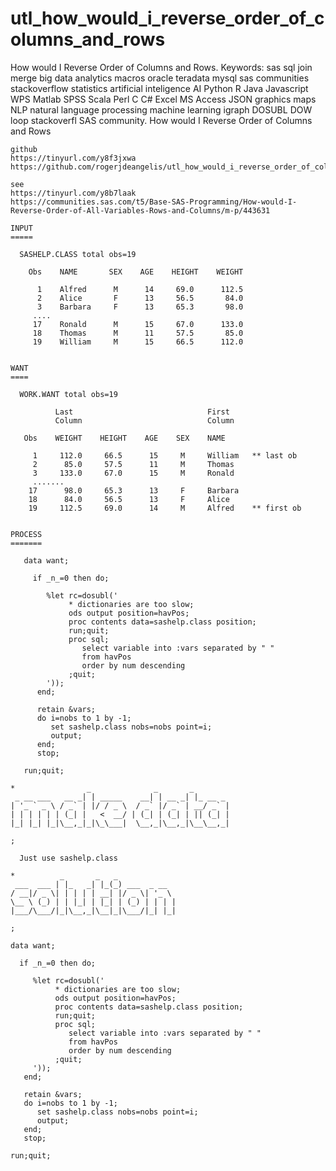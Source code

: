 # utl_how_would_i_reverse_order_of_columns_and_rows
How would I Reverse Order of Columns and Rows. Keywords: sas sql join merge big data analytics macros oracle teradata mysql sas communities stackoverflow statistics artificial inteligence AI Python R Java Javascript WPS Matlab SPSS Scala Perl C C# Excel MS Access JSON graphics maps NLP natural language processing machine learning igraph DOSUBL DOW loop stackoverfl SAS community.
    How would I Reverse Order of Columns and Rows

    github
    https://tinyurl.com/y8f3jxwa
    https://github.com/rogerjdeangelis/utl_how_would_i_reverse_order_of_columns_and_rows

    see
    https://tinyurl.com/y8b7laak
    https://communities.sas.com/t5/Base-SAS-Programming/How-would-I-Reverse-Order-of-All-Variables-Rows-and-Columns/m-p/443631

    INPUT
    =====

      SASHELP.CLASS total obs=19

        Obs    NAME       SEX    AGE    HEIGHT    WEIGHT

          1    Alfred      M      14     69.0      112.5
          2    Alice       F      13     56.5       84.0
          3    Barbara     F      13     65.3       98.0
         ....
         17    Ronald      M      15     67.0      133.0
         18    Thomas      M      11     57.5       85.0
         19    William     M      15     66.5      112.0


    WANT
    ====

      WORK.WANT total obs=19

              Last                              First
              Column                            Column

       Obs    WEIGHT    HEIGHT    AGE    SEX    NAME

         1     112.0     66.5      15     M     William   ** last ob
         2      85.0     57.5      11     M     Thomas
         3     133.0     67.0      15     M     Ronald
         .......
        17      98.0     65.3      13     F     Barbara
        18      84.0     56.5      13     F     Alice
        19     112.5     69.0      14     M     Alfred    ** first ob


    PROCESS
    =======

       data want;

         if _n_=0 then do;

            %let rc=dosubl('
                 * dictionaries are too slow;
                 ods output position=havPos;
                 proc contents data=sashelp.class position;
                 run;quit;
                 proc sql;
                    select variable into :vars separated by " "
                    from havPos
                    order by num descending
                 ;quit;
            '));
          end;

          retain &vars;
          do i=nobs to 1 by -1;
             set sashelp.class nobs=nobs point=i;
             output;
          end;
          stop;

       run;quit;

    *                _              _       _
     _ __ ___   __ _| | _____    __| | __ _| |_ __ _
    | '_ ` _ \ / _` | |/ / _ \  / _` |/ _` | __/ _` |
    | | | | | | (_| |   <  __/ | (_| | (_| | || (_| |
    |_| |_| |_|\__,_|_|\_\___|  \__,_|\__,_|\__\__,_|

    ;

      Just use sashelp.class

    *          _       _   _
     ___  ___ | |_   _| |_(_) ___  _ __
    / __|/ _ \| | | | | __| |/ _ \| '_ \
    \__ \ (_) | | |_| | |_| | (_) | | | |
    |___/\___/|_|\__,_|\__|_|\___/|_| |_|

    ;

    data want;

      if _n_=0 then do;

         %let rc=dosubl('
              * dictionaries are too slow;
              ods output position=havPos;
              proc contents data=sashelp.class position;
              run;quit;
              proc sql;
                 select variable into :vars separated by " "
                 from havPos
                 order by num descending
              ;quit;
         '));
       end;

       retain &vars;
       do i=nobs to 1 by -1;
          set sashelp.class nobs=nobs point=i;
          output;
       end;
       stop;

    run;quit;
